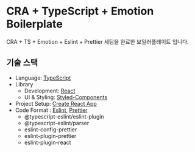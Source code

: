 # CRA + TypeScript + Emotion Boilerplate
CRA + TS + Emotion + Eslint + Prettier 세팅을 완료한 보일러플레이트 입니다. 

## 기술 스택

- Language: [TypeScript](https://github.com/microsoft/TypeScript) 
- Library
  - Development: [React](https://github.com/facebook/react/)
  - UI & Styling: [Styled-Components]('')
- Project Setup: [Create React App](https://github.com/facebook/create-react-app)
- Code Format : [Eslint](''),  [Prettier]('')
   - @typescript-eslint/eslint-plugin
   - @typescript-eslint/parser
   - eslint-config-prettier
   - eslint-plugin-prettier
   - eslint-plugin-react

